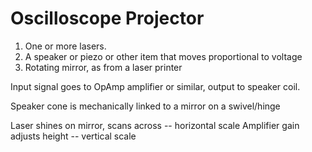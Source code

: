 # Oscilloscope Projector

1. One or more lasers.
2. A speaker or piezo or other item that moves proportional to voltage
3. Rotating mirror, as from a laser printer

Input signal goes to OpAmp amplifier or similar, output to speaker coil.

Speaker cone is mechanically linked to a mirror on a swivel/hinge

Laser shines on mirror, scans across -- horizontal scale
Amplifier gain adjusts height -- vertical scale
